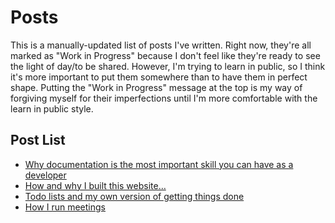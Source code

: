 # Posts

This is a manually-updated list of posts I've written. Right
now, they're all marked as "Work in Progress" because I don't
feel like they're ready to see the light of day/to be shared.
However, I'm trying to learn in public, so I think it's more
important to put them somewhere than to have them in perfect
shape. Putting the "Work in Progress" message at the top is
my way of forgiving myself for their imperfections until I'm
more comfortable with the learn in public style.

## Post List

- [Why documentation is the most important skill you can have as a developer](?id=documentation)
- [How and why I built this website…](?id=website)
- [Todo lists and my own version of getting things done](?id=todo-lists)
- [How I run meetings](?id=running-meetings)

